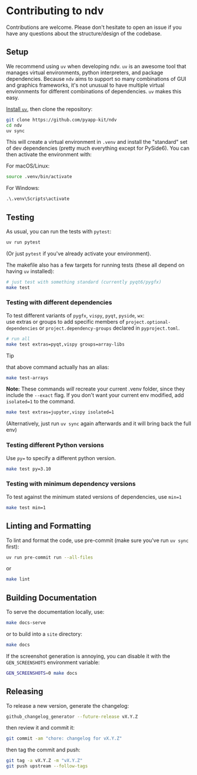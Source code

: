 # Contributing to ndv

Contributions are welcome. Please don't hesitate to open an issue if you have
any questions about the structure/design of the codebase.

## Setup

We recommend using `uv` when developing ndv. `uv` is an awesome tool that
manages virtual environments, python interpreters, and package dependencies.
Because `ndv` aims to support so many combinations of GUI and graphics
frameworks, it's not unusual to have multiple virtual environments for
different combinations of dependencies.  `uv` makes this easy.

[Install `uv`](https://docs.astral.sh/uv/getting-started/installation/),
then clone the repository:

```bash
git clone https://github.com/pyapp-kit/ndv
cd ndv
uv sync
```

This will create a virtual environment in `.venv` and install the "standard"
set of dev dependencies (pretty much everything except for PySide6).
You can then activate the environment with:

For macOS/Linux:

```bash
source .venv/bin/activate  
```

For Windows:

```cmd
.\.venv\Scripts\activate
```

## Testing

As usual, you can run the tests with `pytest`:

```bash
uv run pytest
```

(Or just `pytest` if you've already activate your environment).

The makefile also has a few targets for running tests (these all
depend on having `uv` installed):

```bash
# just test with something standard (currently pyqt6/pygfx)
make test
```

### Testing with different dependencies

To test different variants of `pygfx`, `vispy`, `pyqt`, `pyside`, `wx`:  
use extras or groups to add specific members of
`project.optional-dependencies` or `project.dependency-groups`
declared in `pyproject.toml`.

```bash
# run all 
make test extras=pyqt,vispy groups=array-libs
```

> [!TIP]
> that above command actually has an alias:
>
> ```bash
> make test-arrays
> ```

**Note:** These commands *will* recreate your current .venv folder,
since they include the `--exact` flag. If you don't want your current
env modified, add `isolated=1` to the command.

```bash
make test extras=jupyter,vispy isolated=1
```

(Alternatively, just run `uv sync` again afterwards and it will bring
back the full env)

### Testing different Python versions

Use `py=` to specify a different python version.

```bash
make test py=3.10
```

### Testing with minimum dependency versions

To test against the minimum stated versions of dependencies, use `min=1`

```bash
make test min=1
```

## Linting and Formatting

To lint and format the code, use pre-commit (make sure you've run `uv sync` first):

```bash
uv run pre-commit run --all-files
```

or

```bash
make lint
```

## Building Documentation

To serve the documentation locally, use:

```bash
make docs-serve
```

or to build into a `site` directory:

```bash
make docs
```

If the screenshot generation is annoying, you can
disable it with the `GEN_SCREENSHOTS` environment variable:

```bash
GEN_SCREENSHOTS=0 make docs
```

## Releasing

To release a new version, generate the changelog:

```sh
github_changelog_generator --future-release vX.Y.Z
```

then review it and commit it:

```sh
git commit -am "chore: changelog for vX.Y.Z"
```

then tag the commit and push:

```sh
git tag -a vX.Y.Z -m "vX.Y.Z"
git push upstream --follow-tags
```

